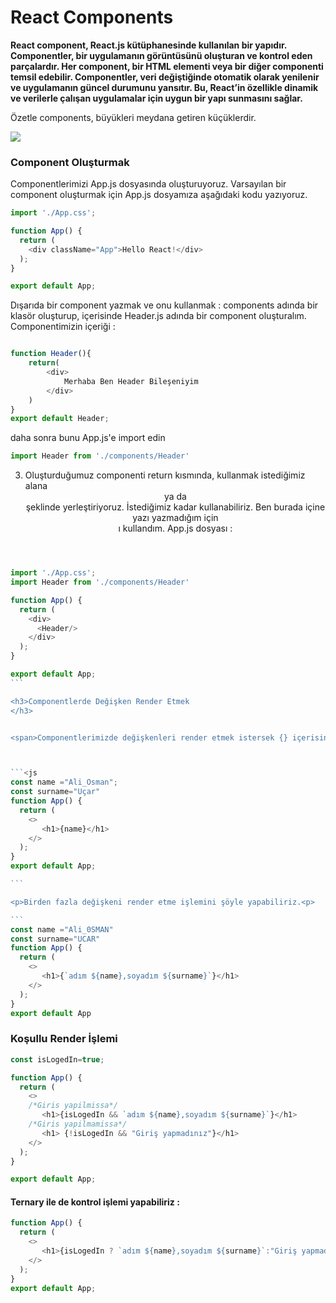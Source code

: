 <h1>React Components</h1>

<strong>React component, React.js kütüphanesinde kullanılan bir yapıdır. Componentler, bir uygulamanın görüntüsünü oluşturan ve kontrol eden parçalardır. Her component, bir HTML elementi veya bir diğer componenti temsil edebilir. Componentler, veri değiştiğinde otomatik olarak yenilenir ve uygulamanın güncel durumunu yansıtır. Bu, React’in özellikle dinamik ve verilerle çalışan uygulamalar için uygun bir yapı sunmasını sağlar.</strong>
<p>Özetle components, büyükleri meydana getiren küçüklerdir.</p>

<img src='https://miro.medium.com/v2/resize:fit:828/format:webp/1*1qYuKsimOMj3Vm9C2RcFwA.png'>

<h3>Component Oluşturmak</h3>

Componentlerimizi App.js dosyasında oluşturuyoruz. Varsayılan bir component oluşturmak için App.js dosyamıza aşağıdaki kodu yazıyoruz.
```js
import './App.css';

function App() {
  return (
    <div className="App">Hello React!</div>
  );
}

export default App;

```

Dışarıda bir component yazmak ve onu kullanmak :
components adında bir klasör oluşturup, içerisinde Header.js adında bir component oluşturalım. Componentimizin içeriği :


```js

function Header(){
    return(
        <div>
            Merhaba Ben Header Bileşeniyim
        </div>
    )
}
export default Header;
```
daha sonra bunu App.js'e import edin

```js
import Header from './components/Header'
```

3. Oluşturduğumuz componenti return kısmında, kullanmak istediğimiz alana <Header/> ya da <Header><Header/> şeklinde yerleştiriyoruz. İstediğimiz kadar kullanabiliriz. Ben burada içine yazı yazmadığım için <Header> ı kullandım. App.js dosyası :


````js
import './App.css';
import Header from './components/Header'

function App() {
  return (
    <div>
      <Header/>
    </div>
  );
}

export default App;
```

<h3>Componentlerde Değişken Render Etmek
</h3>


<span>Componentlerimizde değişkenleri render etmek istersek {} içerisinde yazmamız gerekir.<span>



```<js
const name ="Ali_Osman";
const surname="Uçar"
function App() {
  return (
    <>
       <h1>{name}</h1>
    </>
  );
}
export default App;

```

<p>Birden fazla değişkeni render etme işlemini şöyle yapabiliriz.<p>

```
const name ="Ali_0SMAN"
const surname="UCAR"
function App() {
  return (
    <>
       <h1>{`adım ${name},soyadım ${surname}`}</h1>
    </>
  );
}
export default App
````

<h3>Koşullu Render İşlemi</h3>

```js
const isLogedIn=true;

function App() {
  return (
    <>
    /*Giris yapilmissa*/
       <h1>{isLogedIn && `adım ${name},soyadım ${surname}`}</h1>
    /*Giris yapilmamissa*/
       <h1> {!isLogedIn && "Giriş yapmadınız"}</h1>
    </>
  ); 
}

export default App;

```
<h4>Ternary ile de kontrol işlemi yapabiliriz :
</h4>

```js
function App() {
  return (
    <>
       <h1>{isLogedIn ? `adım ${name},soyadım ${surname}`:"Giriş yapmadınız"}</h1>
    </>
  );
}
export default App;

```